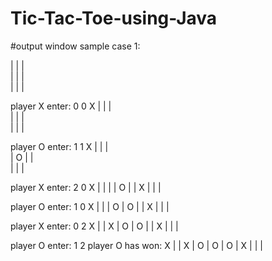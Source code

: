 # Tic-Tac-Toe-using-Java

#output window sample case 1:

 |   |   |     
  |   |   |     
  |   |   |   
  
player X enter: 
0 0
X |   |   |     
  |   |   |     
  |   |   |     
  
player O enter: 
1 1
X |   |   |     
  | O |   |     
  |   |   |    
  
player X enter: 
2 0
X |   |   | 
  | O |   |
X |   |   |

player O enter:
1 0
X |   |   | 
O | O |   |
X |   |   |

player X enter:
0 2
X |   | X | 
O | O |   |
X |   |   |

player O enter:
1 2
player O has won: 
X |   | X |
O | O | O |
X |   |   |
